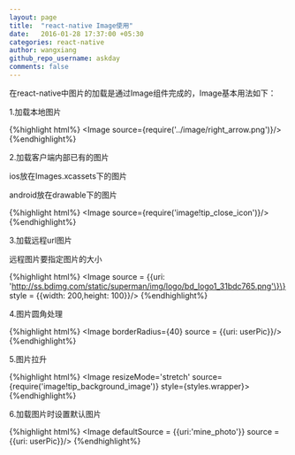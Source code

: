 ```yaml
---
layout: page
title:  "react-native Image使用"
date:   2016-01-28 17:37:00 +05:30
categories: react-native
author: wangxiang
github_repo_username: askday
comments: false
---
```

在react-native中图片的加载是通过Image组件完成的，Image基本用法如下：

1.加载本地图片

{%highlight  html%}
  <Image  source={require('../image/right_arrow.png')}/>
{%endhighlight%}

2.加载客户端内部已有的图片

ios放在Images.xcassets下的图片

android放在drawable下的图片

{%highlight  html%}
  <Image source={require('image!tip_close_icon')}/>
{%endhighlight%}

3.加载远程url图片

远程图片要指定图片的大小
<!-- more -->
{%highlight  html%}
<Image
  source = \{\{uri: 'http://ss.bdimg.com/static/superman/img/logo/bd_logo1_31bdc765.png'\}\}
  style = \{\{width: 200,height: 100\}\}/>
{%endhighlight%}

4.图片圆角处理

{%highlight  html%}
<Image
  borderRadius={40}
  source = \{\{uri: userPic\}\}/>
{%endhighlight%}

5.图片拉升

{%highlight  html%}
  <Image resizeMode='stretch' source={require('image!tip_background_image')} style={styles.wrapper}>
{%endhighlight%}

6.加载图片时设置默认图片

{%highlight  html%}
  <Image
    defaultSource = \{\{uri:'mine_photo'\}\}
    source = \{\{uri: userPic\}\}/>
{%endhighlight%}
